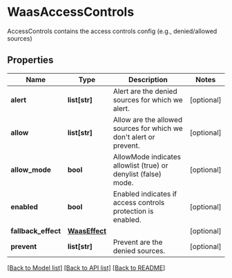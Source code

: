 # WaasAccessControls

AccessControls contains the access controls config (e.g., denied/allowed sources)

## Properties
Name | Type | Description | Notes
------------ | ------------- | ------------- | -------------
**alert** | **list[str]** | Alert are the denied sources for which we alert.  | [optional] 
**allow** | **list[str]** | Allow are the allowed sources for which we don&#39;t alert or prevent.  | [optional] 
**allow_mode** | **bool** | AllowMode indicates allowlist (true) or denylist (false) mode.  | [optional] 
**enabled** | **bool** | Enabled indicates if access controls protection is enabled.  | [optional] 
**fallback_effect** | [**WaasEffect**](WaasEffect.md) |  | [optional] 
**prevent** | **list[str]** | Prevent are the denied sources.  | [optional] 

[[Back to Model list]](../README.md#documentation-for-models) [[Back to API list]](../README.md#documentation-for-api-endpoints) [[Back to README]](../README.md)


